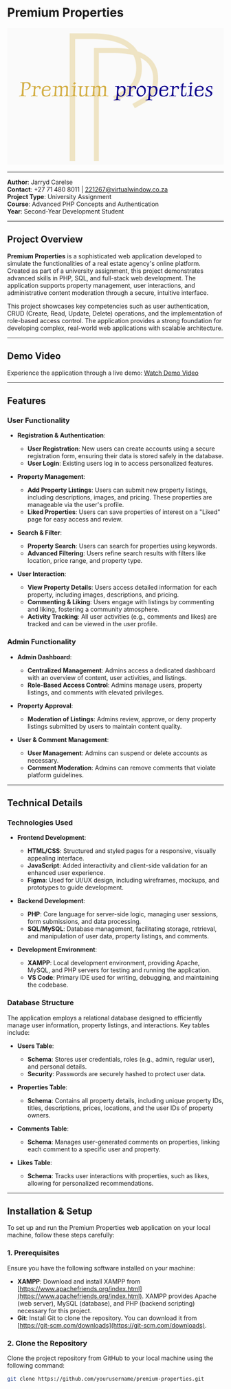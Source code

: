 # Premium Properties

![Header Image](./headerpp.jpg)

---

**Author**: Jarryd Carelse  
**Contact**: +27 71 480 8011 | 221267@virtualwindow.co.za  
**Project Type**: University Assignment  
**Course**: Advanced PHP Concepts and Authentication  
**Year**: Second-Year Development Student

---

## Project Overview

**Premium Properties** is a sophisticated web application developed to simulate the functionalities of a real estate agency's online platform. Created as part of a university assignment, this project demonstrates advanced skills in PHP, SQL, and full-stack web development. The application supports property management, user interactions, and administrative content moderation through a secure, intuitive interface.

This project showcases key competencies such as user authentication, CRUD (Create, Read, Update, Delete) operations, and the implementation of role-based access control. The application provides a strong foundation for developing complex, real-world web applications with scalable architecture.

---

## Demo Video

Experience the application through a live demo: [Watch Demo Video](https://drive.google.com/file/d/1GFe_7HjuLxxkLHUXoBI92leya33ob1Dg/view?usp=sharing)

---

## Features

### User Functionality

- **Registration & Authentication**:
  - **User Registration**: New users can create accounts using a secure registration form, ensuring their data is stored safely in the database.
  - **User Login**: Existing users log in to access personalized features.

- **Property Management**:
  - **Add Property Listings**: Users can submit new property listings, including descriptions, images, and pricing. These properties are manageable via the user's profile.
  - **Liked Properties**: Users can save properties of interest on a "Liked" page for easy access and review.

- **Search & Filter**:
  - **Property Search**: Users can search for properties using keywords.
  - **Advanced Filtering**: Users refine search results with filters like location, price range, and property type.

- **User Interaction**:
  - **View Property Details**: Users access detailed information for each property, including images, descriptions, and pricing.
  - **Commenting & Liking**: Users engage with listings by commenting and liking, fostering a community atmosphere.
  - **Activity Tracking**: All user activities (e.g., comments and likes) are tracked and can be viewed in the user profile.

### Admin Functionality

- **Admin Dashboard**:
  - **Centralized Management**: Admins access a dedicated dashboard with an overview of content, user activities, and listings.
  - **Role-Based Access Control**: Admins manage users, property listings, and comments with elevated privileges.

- **Property Approval**:
  - **Moderation of Listings**: Admins review, approve, or deny property listings submitted by users to maintain content quality.

- **User & Comment Management**:
  - **User Management**: Admins can suspend or delete accounts as necessary.
  - **Comment Moderation**: Admins can remove comments that violate platform guidelines.

---

## Technical Details

### Technologies Used

- **Frontend Development**:
  - **HTML/CSS**: Structured and styled pages for a responsive, visually appealing interface.
  - **JavaScript**: Added interactivity and client-side validation for an enhanced user experience.
  - **Figma**: Used for UI/UX design, including wireframes, mockups, and prototypes to guide development.

- **Backend Development**:
  - **PHP**: Core language for server-side logic, managing user sessions, form submissions, and data processing.
  - **SQL/MySQL**: Database management, facilitating storage, retrieval, and manipulation of user data, property listings, and comments.

- **Development Environment**:
  - **XAMPP**: Local development environment, providing Apache, MySQL, and PHP servers for testing and running the application.
  - **VS Code**: Primary IDE used for writing, debugging, and maintaining the codebase.

### Database Structure

The application employs a relational database designed to efficiently manage user information, property listings, and interactions. Key tables include:

- **Users Table**:
  - **Schema**: Stores user credentials, roles (e.g., admin, regular user), and personal details.
  - **Security**: Passwords are securely hashed to protect user data.

- **Properties Table**:
  - **Schema**: Contains all property details, including unique property IDs, titles, descriptions, prices, locations, and the user IDs of property owners.

- **Comments Table**:
  - **Schema**: Manages user-generated comments on properties, linking each comment to a specific user and property.

- **Likes Table**:
  - **Schema**: Tracks user interactions with properties, such as likes, allowing for personalized recommendations.

---

## Installation & Setup

To set up and run the Premium Properties web application on your local machine, follow these steps carefully:

### 1. Prerequisites

Ensure you have the following software installed on your machine:

- **XAMPP**: Download and install XAMPP from [https://www.apachefriends.org/index.html](https://www.apachefriends.org/index.html). XAMPP provides Apache (web server), MySQL (database), and PHP (backend scripting) necessary for this project.
- **Git**: Install Git to clone the repository. You can download it from [https://git-scm.com/downloads](https://git-scm.com/downloads).

### 2. Clone the Repository

Clone the project repository from GitHub to your local machine using the following command:

```bash
git clone https://github.com/yourusername/premium-properties.git
